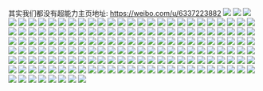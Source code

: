 其实我们都没有超能力主页地址: https://weibo.com/u/6337223882 
![](https://wx4.sinaimg.cn/mw2000/006USlqqgy1h94m1ewki7j32532us7wi.jpg) 
![](https://wx4.sinaimg.cn/mw2000/006USlqqgy1h94m1gjvi0j33342bckjn.jpg) 
![](https://wx4.sinaimg.cn/mw2000/006USlqqgy1h94m1i9w2nj32jd1wie82.jpg) 
![](https://wx4.sinaimg.cn/mw2000/006USlqqgy1h94m1izywgj32bc334e81.jpg) 
![](https://wx4.sinaimg.cn/mw2000/006USlqqgy1h94m1jrzs3j31kw1kw7sv.jpg) 
![](https://wx4.sinaimg.cn/mw2000/006USlqqgy1h94m1lm945j32o03k0npe.jpg) 
![](https://wx4.sinaimg.cn/mw2000/006USlqqgy1h94m1n99l6j32c0340kjm.jpg) 
![](https://wx4.sinaimg.cn/mw2000/006USlqqgy1h94m1npyi2j30zk1bfwn6.jpg) 
![](https://wx4.sinaimg.cn/mw2000/006USlqqgy1h94m1opqlgj32bc3341kz.jpg) 
![](https://wx4.sinaimg.cn/mw2000/006USlqqgy1h94m1p9apcj30rw117tib.jpg) 
![](https://wx4.sinaimg.cn/mw2000/006USlqqgy1h936otm8xqj32zy24xhdu.jpg) 
![](https://wx4.sinaimg.cn/mw2000/006USlqqgy1h936oval8bj333320o4qr.jpg) 
![](https://wx4.sinaimg.cn/mw2000/006USlqqgy1h936ox9syqj330x29o4qs.jpg) 
![](https://wx4.sinaimg.cn/mw2000/006USlqqgy1h91zj53uxpj30u01hc7dn.jpg) 
![](https://wx4.sinaimg.cn/mw2000/006USlqqgy1h91zj5iy05j30u01hcn5o.jpg) 
![](https://wx4.sinaimg.cn/mw2000/006USlqqgy1h91zj5ziuuj30u01hcqcr.jpg) 
![](https://wx4.sinaimg.cn/mw2000/006USlqqgy1h91zj6h3n5j30u01hcn7n.jpg) 
![](https://wx4.sinaimg.cn/mw2000/006USlqqgy1h91fizcx7ij31w02ioqv6.jpg) 
![](https://wx4.sinaimg.cn/mw2000/006USlqqgy1h91fj0e3elj31w02iohdu.jpg) 
![](https://wx4.sinaimg.cn/mw2000/006USlqqgy1h91fjd89mrj31w02ionpe.jpg) 
![](https://wx4.sinaimg.cn/mw2000/006USlqqgy1h91fjebz9vj32bc334e83.jpg) 
![](https://wx4.sinaimg.cn/mw2000/006USlqqgy1h91fjg7tq3j32bc334u0z.jpg) 
![](https://wx4.sinaimg.cn/mw2000/006USlqqgy1h91fjjp007j33342bchdv.jpg) 
![](https://wx4.sinaimg.cn/mw2000/006USlqqgy1h8xbncogfaj30u0140wmk.jpg) 
![](https://wx4.sinaimg.cn/mw2000/006USlqqgy1h8njw18a10j30u014011f.jpg) 
![](https://wx4.sinaimg.cn/mw2000/006USlqqgy1h8njw2qz3gj30u0140qjb.jpg) 
![](https://wx4.sinaimg.cn/mw2000/006USlqqgy1h8kpsu3762j30u01407ec.jpg) 
![](https://wx4.sinaimg.cn/mw2000/006USlqqgy1h8g2yx8uq4j30u0189adh.jpg) 
![](https://wx4.sinaimg.cn/mw2000/006USlqqgy1h8amphk0vnj30u014011b.jpg) 
![](https://wx4.sinaimg.cn/mw2000/006USlqqgy1h8ampi6f2ej30u013zqaw.jpg) 
![](https://wx4.sinaimg.cn/mw2000/006USlqqgy1h8ampikcljj30qc0z4gqc.jpg) 
![](https://wx4.sinaimg.cn/mw2000/006USlqqgy1h8ampjkev6j30u0140dn4.jpg) 
![](https://wx4.sinaimg.cn/mw2000/006USlqqgy1h7yk60s8tij30u01uo7at.jpg) 
![](https://wx4.sinaimg.cn/mw2000/006USlqqgy1h7yk618ctjj30u0140dj4.jpg) 
![](https://wx4.sinaimg.cn/mw2000/006USlqqgy1h7yk61q4fej30u00ypq9n.jpg) 
![](https://wx4.sinaimg.cn/mw2000/006USlqqgy1h7yk6270qcj30u0140jz5.jpg) 
![](https://wx4.sinaimg.cn/mw2000/006USlqqgy1h7yk62tlmqj30u0140wlm.jpg) 
![](https://wx4.sinaimg.cn/mw2000/006USlqqgy1h7yk63f3i2j30u013zgsq.jpg) 
![](https://wx4.sinaimg.cn/mw2000/006USlqqgy1h7qwpy7hmxj30sg134jye.jpg) 
![](https://wx4.sinaimg.cn/mw2000/006USlqqgy1h7n73n0irij30u00tyjyb.jpg) 
![](https://wx4.sinaimg.cn/mw2000/006USlqqgy1h7n73ucllbj30u00u0ahn.jpg) 
![](https://wx4.sinaimg.cn/mw2000/006USlqqgy1h7n73y7yp2j30u00u0104.jpg) 
![](https://wx4.sinaimg.cn/mw2000/006USlqqgy1h7n740s132j30u00u079a.jpg) 
![](https://wx4.sinaimg.cn/mw2000/006USlqqgy1h7n7430xvmj30u00u0422.jpg) 
![](https://wx4.sinaimg.cn/mw2000/006USlqqgy1h7n74a82cwj30u01400zg.jpg) 
![](https://wx4.sinaimg.cn/mw2000/006USlqqgy1h7n74738pgj30u0140gt4.jpg) 
![](https://wx4.sinaimg.cn/mw2000/006USlqqgy1h7n741xe1lj30u00u0n0g.jpg) 
![](https://wx4.sinaimg.cn/mw2000/006USlqqgy1h7n73w4gtnj31400u0wj0.jpg) 
![](https://wx4.sinaimg.cn/mw2000/006USlqqgy1h7n74l3g0yj30u01hctij.jpg) 
![](https://wx4.sinaimg.cn/mw2000/006USlqqgy1h7n74gxbcqj30u00u0jw8.jpg) 
![](https://wx4.sinaimg.cn/mw2000/006USlqqgy1h7n74nmlgaj30u00u078o.jpg) 
![](https://wx4.sinaimg.cn/mw2000/006USlqqgy1h7n76zyc61j30u0140dlt.jpg) 
![](https://wx4.sinaimg.cn/mw2000/006USlqqgy1h7n74tyd3cj30u00u046o.jpg) 
![](https://wx4.sinaimg.cn/mw2000/006USlqqgy1h7jqsj1vs8j30u00u00w4.jpg) 
![](https://wx4.sinaimg.cn/mw2000/006USlqqgy1h7jqsjkntgj30u00u0wkb.jpg) 
![](https://wx4.sinaimg.cn/mw2000/006USlqqgy1h7jqsk0q4oj30u00u0434.jpg) 
![](https://wx4.sinaimg.cn/mw2000/006USlqqgy1h7jpwzlyagj31uo0u0dix.jpg) 
![](https://wx4.sinaimg.cn/mw2000/006USlqqgy1h7hz0j04ngj315g0u0wob.jpg) 
![](https://wx4.sinaimg.cn/mw2000/006USlqqgy1h7gmn6666kj31400u00zs.jpg) 
![](https://wx4.sinaimg.cn/mw2000/006USlqqgy1h7gmn72zo3j30u00u0dlv.jpg) 
![](https://wx4.sinaimg.cn/mw2000/006USlqqgy1h7gmn8i203j30u0140wm4.jpg) 
![](https://wx4.sinaimg.cn/mw2000/006USlqqgy1h7gmn9efcyj30u00u0n1u.jpg) 
![](https://wx4.sinaimg.cn/mw2000/006USlqqgy1h7gmn9wgf0j30u00u0q4k.jpg) 
![](https://wx4.sinaimg.cn/mw2000/006USlqqgy1h7gmnakr5gj30u00u0q4r.jpg) 
![](https://wx4.sinaimg.cn/mw2000/006USlqqgy1h7bmb9b14ij30u00u0gr1.jpg) 
![](https://wx4.sinaimg.cn/mw2000/006USlqqgy1h7bmb8kor2j30u00u0wjj.jpg) 
![](https://wx4.sinaimg.cn/mw2000/006USlqqgy1h7bmba82q4j30u00u0k0i.jpg) 
![](https://wx4.sinaimg.cn/mw2000/006USlqqgy1h7bmbvym6fj30u00u0go8.jpg) 
![](https://wx4.sinaimg.cn/mw2000/006USlqqgy1h7admftzwsj30u00u0td6.jpg) 
![](https://wx4.sinaimg.cn/mw2000/006USlqqgy1h7admgluq6j30u00u043m.jpg) 
![](https://wx4.sinaimg.cn/mw2000/006USlqqgy1h7admh3dp3j30u00u0jwl.jpg) 
![](https://wx4.sinaimg.cn/mw2000/006USlqqgy1h7admhm3a6j30u00u0te8.jpg) 
![](https://wx4.sinaimg.cn/mw2000/006USlqqgy1h7admi5pbxj30u00u041l.jpg) 
![](https://wx4.sinaimg.cn/mw2000/006USlqqgy1h7admilo35j30u00u0djc.jpg) 
![](https://wx4.sinaimg.cn/mw2000/006USlqqgy1h7admj93slj30u00u0q9j.jpg) 
![](https://wx4.sinaimg.cn/mw2000/006USlqqgy1h7admjql0jj30u00u0tcr.jpg) 
![](https://wx4.sinaimg.cn/mw2000/006USlqqgy1h7admk6hinj30u00u0adg.jpg) 
![](https://wx4.sinaimg.cn/mw2000/006USlqqgy1h7admkodvlj30u00u0afe.jpg) 
![](https://wx4.sinaimg.cn/mw2000/006USlqqgy1h7admm70mij30u0140n25.jpg) 
![](https://wx4.sinaimg.cn/mw2000/006USlqqgy1h7admmy1ldj30u0140dm5.jpg) 
![](https://wx4.sinaimg.cn/mw2000/006USlqqgy1h77yrstvqtj30ne0xu0tn.jpg) 
![](https://wx4.sinaimg.cn/mw2000/006USlqqgy1h77yrtih4vj30u0141gnq.jpg) 
![](https://wx4.sinaimg.cn/mw2000/006USlqqgy1h77yru716sj30u0141djs.jpg) 
![](https://wx4.sinaimg.cn/mw2000/006USlqqgy1h77yrutm20j30u00u0juw.jpg) 
![](https://wx4.sinaimg.cn/mw2000/006USlqqgy1h77yrvhrhaj30u00u0q65.jpg) 
![](https://wx4.sinaimg.cn/mw2000/006USlqqgy1h77yrw97zfj30u00u0di3.jpg) 
![](https://wx4.sinaimg.cn/mw2000/006USlqqgy1h77yrwxba4j30u0141jtm.jpg) 
![](https://wx4.sinaimg.cn/mw2000/006USlqqgy1h77yrxq3y5j30u0141jug.jpg) 
![](https://wx4.sinaimg.cn/mw2000/006USlqqgy1h77yrybu5kj30u0140mzj.jpg) 
![](https://wx4.sinaimg.cn/mw2000/006USlqqgy1h72ukrcbj2j30u00u0jsh.jpg) 
![](https://wx4.sinaimg.cn/mw2000/006USlqqgy1h72ey4eo2pj30u0140tdq.jpg) 
![](https://wx4.sinaimg.cn/mw2000/006USlqqgy1h72ey56tx0j30u00u078r.jpg) 
![](https://wx4.sinaimg.cn/mw2000/006USlqqgy1h72ey5wd8zj30u01ha10a.jpg) 
![](https://wx4.sinaimg.cn/mw2000/006USlqqgy1h72ey6lvndj313z0u0dmy.jpg) 
![](https://wx4.sinaimg.cn/mw2000/006USlqqgy1h72ey7eqe2j30u00u0afc.jpg) 
![](https://wx4.sinaimg.cn/mw2000/006USlqqgy1h72ey859tjj30u00u0gnk.jpg) 
![](https://wx4.sinaimg.cn/mw2000/006USlqqgy1h72ey8rdh9j30u00u0q3s.jpg) 
![](https://wx4.sinaimg.cn/mw2000/006USlqqgy1h72ey9mohgj30u00u0411.jpg) 
![](https://wx4.sinaimg.cn/mw2000/006USlqqgy1h72eyaoj2oj30u00u0dit.jpg) 
![](https://wx4.sinaimg.cn/mw2000/006USlqqgy1h7168sprosj30r910c0uw.jpg) 
![](https://wx4.sinaimg.cn/mw2000/006USlqqgy1h6ungcy2eaj30u0140q9l.jpg) 
![](https://wx4.sinaimg.cn/mw2000/006USlqqgy1h6ungdw3hnj30u0140wnt.jpg) 
![](https://wx4.sinaimg.cn/mw2000/006USlqqgy1h6ungemqb1j30u0140gpm.jpg) 
![](https://wx4.sinaimg.cn/mw2000/006USlqqgy1h6ungffz63j30u0140tev.jpg) 
![](https://wx4.sinaimg.cn/mw2000/006USlqqgy1h6unlllswcj30u00u0gto.jpg) 
![](https://wx4.sinaimg.cn/mw2000/006USlqqgy1h6unggcmlgj30u013zqap.jpg) 
![](https://wx4.sinaimg.cn/mw2000/006USlqqgy1h6s8cmkkrsj30u00u0dn4.jpg) 
![](https://wx4.sinaimg.cn/mw2000/006USlqqgy1h6s8cpoq87j30u00u0jxj.jpg) 
![](https://wx4.sinaimg.cn/mw2000/006USlqqgy1h6s8cortg1j30yo0u07bx.jpg) 
![](https://wx4.sinaimg.cn/mw2000/006USlqqgy1h6s8co75zuj30u00v2dkn.jpg) 
![](https://wx4.sinaimg.cn/mw2000/006USlqqgy1h6s8cnrz64j30u00u0ag6.jpg) 
![](https://wx4.sinaimg.cn/mw2000/006USlqqgy1h6s8cp6ajgj30u00u0wgk.jpg) 
![](https://wx4.sinaimg.cn/mw2000/006USlqqgy1h6s8cn2zkgj30u00u0whe.jpg) 
![](https://wx4.sinaimg.cn/mw2000/006USlqqgy1h6ovd3jrj9j30u013zwgk.jpg) 
![](https://wx4.sinaimg.cn/mw2000/006USlqqgy1h6ovd2simcj30u013zjxa.jpg) 
![](https://wx4.sinaimg.cn/mw2000/006USlqqgy1h6ovd28tqqj30u013z7al.jpg) 
![](https://wx4.sinaimg.cn/mw2000/006USlqqgy1h6ovd36yh2j30u0102n3f.jpg) 
![](https://wx4.sinaimg.cn/mw2000/006USlqqgy1h6n5mns8wqj30u013zqkr.jpg) 
![](https://wx4.sinaimg.cn/mw2000/006USlqqgy1h6n5mogv82j30u013zqci.jpg) 
![](https://wx4.sinaimg.cn/mw2000/006USlqqgy1h6li15gh3qj30u00u0tcx.jpg) 
![](https://wx4.sinaimg.cn/mw2000/006USlqqgy1h6li0zrjsrj30u00u0gsk.jpg) 
![](https://wx4.sinaimg.cn/mw2000/006USlqqgy1h6li10cu01j30u00tzaeo.jpg) 
![](https://wx4.sinaimg.cn/mw2000/006USlqqgy1h6li124jdfj30u00u0abp.jpg) 
![](https://wx4.sinaimg.cn/mw2000/006USlqqgy1h6li14xzizj30qm0zigmh.jpg) 
![](https://wx4.sinaimg.cn/mw2000/006USlqqgy1h6li12kzknj30u00u0ad3.jpg) 
![](https://wx4.sinaimg.cn/mw2000/006USlqqgy1h6li132nefj30u013zmyc.jpg) 
![](https://wx4.sinaimg.cn/mw2000/006USlqqgy1h6li13mycmj30u00u0dh3.jpg) 
![](https://wx4.sinaimg.cn/mw2000/006USlqqgy1h6li14h1i4j30u00u0jsy.jpg) 
![](https://wx4.sinaimg.cn/mw2000/006USlqqgy1h6li10xaz9j30tz0tzq5j.jpg) 
![](https://wx4.sinaimg.cn/mw2000/006USlqqgy1h6li11iymlj30u00u0dhi.jpg) 
![](https://wx4.sinaimg.cn/mw2000/006USlqqgy1h5ntvn6w9jj30qe13ln3h.jpg) 
![](https://wx4.sinaimg.cn/mw2000/006USlqqgy1h5ntvni6ckj30m00x078b.jpg) 
![](https://wx4.sinaimg.cn/mw2000/006USlqqgy1h5dp920j38j30rg140aku.jpg) 
![](https://wx4.sinaimg.cn/mw2000/006USlqqgy1h4z7cfckhyj30u013z78u.jpg) 
![](https://wx4.sinaimg.cn/mw2000/006USlqqgy1h4z7ijyfp1j30u0140jwa.jpg) 
![](https://wx4.sinaimg.cn/mw2000/006USlqqgy1h4sqzxb2gej32o03k01kz.jpg) 
![](https://wx4.sinaimg.cn/mw2000/006USlqqgy1h4p73vs9onj31400u0gre.jpg) 
![](https://wx4.sinaimg.cn/mw2000/006USlqqgy1h4p73aswp0j31ba0zgn2o.jpg) 
![](https://wx4.sinaimg.cn/mw2000/006USlqqgy1h4p73bn8fgj30qn0nnjsl.jpg) 
![](https://wx4.sinaimg.cn/mw2000/006USlqqgy1h4i6vgj0twj30zk0qotfm.jpg) 
![](https://wx4.sinaimg.cn/mw2000/006USlqqgy1h4i6vgztsyj30x00m0dlx.jpg) 
![](https://wx4.sinaimg.cn/mw2000/006USlqqgy1h4i6vhes4ij30u0140aj9.jpg) 
![](https://wx4.sinaimg.cn/mw2000/006USlqqgy1h4i6vi3r3dj30u0140wph.jpg) 
![](https://wx4.sinaimg.cn/mw2000/006USlqqgy1h4i6viho24j30pi0piwix.jpg) 
![](https://wx4.sinaimg.cn/mw2000/006USlqqgy1h4i6vj8ehej31400u0dp6.jpg) 
![](https://wx4.sinaimg.cn/mw2000/006USlqqgy1h4i6vkbt9jj31400u0gyy.jpg) 
![](https://wx4.sinaimg.cn/mw2000/006USlqqgy1h4i6vksxmdj313z0u0wmt.jpg) 
![](https://wx4.sinaimg.cn/mw2000/006USlqqgy1h4i6vl5wgnj30u0140dqw.jpg) 
![](https://wx4.sinaimg.cn/mw2000/006USlqqgy1h4i6vlk63ij30u0140jyf.jpg) 
![](https://wx4.sinaimg.cn/mw2000/006USlqqgy1h4i6vlwsxnj30u00u0n3i.jpg) 
![](https://wx4.sinaimg.cn/mw2000/006USlqqgy1h4i6vmbfg6j30ty0tyq9o.jpg) 
![](https://wx4.sinaimg.cn/mw2000/006USlqqgy1h4i6vmqbmfj30ty0tytg3.jpg) 
![](https://wx4.sinaimg.cn/mw2000/006USlqqgy1h4i6vn68nfj30u00u0n0a.jpg) 
![](https://wx4.sinaimg.cn/mw2000/006USlqqgy1h4i6vnqdloj306s06sglq.jpg) 
![](https://wx4.sinaimg.cn/mw2000/006USlqqgy1h4co4tuzthj33342bcb2a.jpg) 
![](https://wx4.sinaimg.cn/mw2000/006USlqqgy1h3v65o5qthj30u01400xy.jpg) 
![](https://wx4.sinaimg.cn/mw2000/006USlqqgy1h3v65p1q6vj30u0140n2j.jpg) 
![](https://wx4.sinaimg.cn/mw2000/006USlqqgy1h3v65q2h3nj30u01400ym.jpg) 
![](https://wx4.sinaimg.cn/mw2000/006USlqqgy1h3v65rlvhuj30u0140dlq.jpg) 
![](https://wx4.sinaimg.cn/mw2000/006USlqqgy1h3v65sgzi0j30u0140tdw.jpg) 
![](https://wx4.sinaimg.cn/mw2000/006USlqqgy1h3v65x64b9j30u013zgpc.jpg) 
